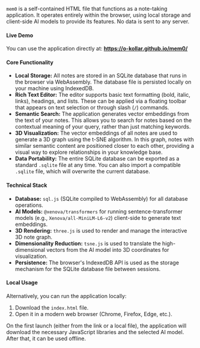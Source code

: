 `mem0` is a self-contained HTML file that functions as a note-taking application. It operates entirely within the browser, using local storage and client-side AI models to provide its features. No data is sent to any server.

#### Live Demo

You can use the application directly at: **https://o-kollar.github.io/mem0/**

#### Core Functionality

*   **Local Storage:** All notes are stored in an SQLite database that runs in the browser via WebAssembly. The database file is persisted locally on your machine using IndexedDB.
*   **Rich Text Editor:** The editor supports basic text formatting (bold, italic, links), headings, and lists. These can be applied via a floating toolbar that appears on text selection or through slash (`/`) commands.
*   **Semantic Search:** The application generates vector embeddings from the text of your notes. This allows you to search for notes based on the contextual meaning of your query, rather than just matching keywords.
*   **3D Visualization:** The vector embeddings of all notes are used to generate a 3D graph using the t-SNE algorithm. In this graph, notes with similar semantic content are positioned closer to each other, providing a visual way to explore relationships in your knowledge base.
*   **Data Portability:** The entire SQLite database can be exported as a standard `.sqlite` file at any time. You can also import a compatible `.sqlite` file, which will overwrite the current database.

#### Technical Stack

*   **Database:** `sql.js` (SQLite compiled to WebAssembly) for all database operations.
*   **AI Models:** `@xenova/transformers` for running sentence-transformer models (e.g., `Xenova/all-MiniLM-L6-v2`) client-side to generate text embeddings.
*   **3D Rendering:** `three.js` is used to render and manage the interactive 3D note graph.
*   **Dimensionality Reduction:** `tsne.js` is used to translate the high-dimensional vectors from the AI model into 3D coordinates for visualization.
*   **Persistence:** The browser's IndexedDB API is used as the storage mechanism for the SQLite database file between sessions.

#### Local Usage

Alternatively, you can run the application locally:
1.  Download the `index.html` file.
2.  Open it in a modern web browser (Chrome, Firefox, Edge, etc.).

On the first launch (either from the link or a local file), the application will download the necessary JavaScript libraries and the selected AI model. After that, it can be used offline.
